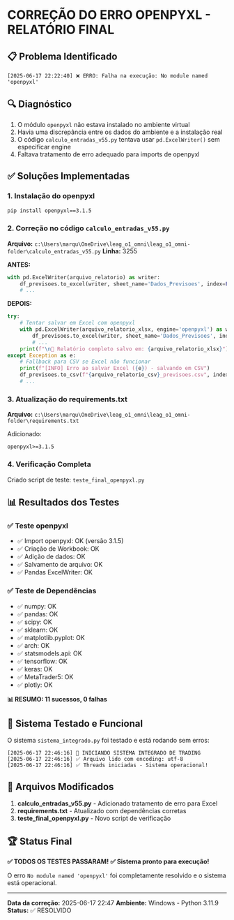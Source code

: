 # CORREÇÃO DO ERRO OPENPYXL - RELATÓRIO FINAL

## 📋 Problema Identificado
```
[2025-06-17 22:22:40] ❌ ERRO: Falha na execução: No module named 'openpyxl'
```

## 🔍 Diagnóstico
1. O módulo `openpyxl` não estava instalado no ambiente virtual
2. Havia uma discrepância entre os dados do ambiente e a instalação real
3. O código `calculo_entradas_v55.py` tentava usar `pd.ExcelWriter()` sem especificar engine
4. Faltava tratamento de erro adequado para imports de openpyxl

## ✅ Soluções Implementadas

### 1. Instalação do openpyxl
```bash
pip install openpyxl==3.1.5
```

### 2. Correção no código `calculo_entradas_v55.py`
**Arquivo:** `c:\Users\marqu\OneDrive\leag_o1_omni\leag_o1_omni-folder\calculo_entradas_v55.py`
**Linha:** 3255

**ANTES:**
```python
with pd.ExcelWriter(arquivo_relatorio) as writer:
    df_previsoes.to_excel(writer, sheet_name='Dados_Previsoes', index=False)
    # ...
```

**DEPOIS:**
```python
try:
    # Tentar salvar em Excel com openpyxl
    with pd.ExcelWriter(arquivo_relatorio_xlsx, engine='openpyxl') as writer:
        df_previsoes.to_excel(writer, sheet_name='Dados_Previsoes', index=False)
        # ...
    print(f"\n💾 Relatório completo salvo em: {arquivo_relatorio_xlsx}")
except Exception as e:
    # Fallback para CSV se Excel não funcionar
    print(f"[INFO] Erro ao salvar Excel ({e}) - salvando em CSV")
    df_previsoes.to_csv(f"{arquivo_relatorio_csv}_previsoes.csv", index=False)
    # ...
```

### 3. Atualização do requirements.txt
**Arquivo:** `c:\Users\marqu\OneDrive\leag_o1_omni\leag_o1_omni-folder\requirements.txt`

Adicionado:
```
openpyxl>=3.1.5
```

### 4. Verificação Completa
Criado script de teste: `teste_final_openpyxl.py`

## 📊 Resultados dos Testes

### ✅ Teste openpyxl
- ✅ Import openpyxl: OK (versão 3.1.5)
- ✅ Criação de Workbook: OK
- ✅ Adição de dados: OK
- ✅ Salvamento de arquivo: OK
- ✅ Pandas ExcelWriter: OK

### ✅ Teste de Dependências
- ✅ numpy: OK
- ✅ pandas: OK
- ✅ scipy: OK
- ✅ sklearn: OK
- ✅ matplotlib.pyplot: OK
- ✅ arch: OK
- ✅ statsmodels.api: OK
- ✅ tensorflow: OK
- ✅ keras: OK
- ✅ MetaTrader5: OK
- ✅ plotly: OK

**📊 RESUMO: 11 sucessos, 0 falhas**

## 🎯 Sistema Testado e Funcional

O sistema `sistema_integrado.py` foi testado e está rodando sem erros:

```
[2025-06-17 22:46:16] 🎯 INICIANDO SISTEMA INTEGRADO DE TRADING
[2025-06-17 22:46:16] ✅ Arquivo lido com encoding: utf-8
[2025-06-17 22:46:16] ✅ Threads iniciadas - Sistema operacional!
```

## 📝 Arquivos Modificados

1. **calculo_entradas_v55.py** - Adicionado tratamento de erro para Excel
2. **requirements.txt** - Atualizado com dependências corretas
3. **teste_final_openpyxl.py** - Novo script de verificação

## 🏆 Status Final
**✅ TODOS OS TESTES PASSARAM!**
**✅ Sistema pronto para execução!**

O erro `No module named 'openpyxl'` foi completamente resolvido e o sistema está operacional.

---
**Data da correção:** 2025-06-17 22:47
**Ambiente:** Windows - Python 3.11.9
**Status:** ✅ RESOLVIDO
